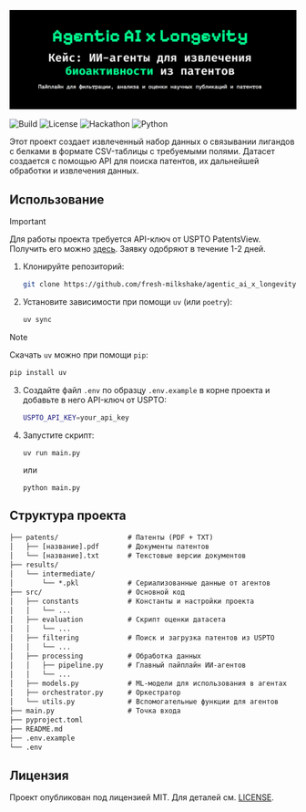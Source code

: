 ![header](assets/header.png)

![Build](https://github.com/fresh-milkshake/agentic_ai_x_longevity/actions/workflows/gh-pages.yml/badge.svg)
![License](https://img.shields.io/github/license/fresh-milkshake/agentic_ai_x_longevity)
![Hackathon](https://img.shields.io/badge/Agentic%20AI%20X%20Longevity-Hackathon-lightgreen)
![Python](https://img.shields.io/badge/Python-3.13%2B-blue)

Этот проект создает извлеченный набор данных о связывании лигандов с белками в формате CSV-таблицы с требуемыми полями. Датасет создается с помощью API для поиска патентов, их дальнейшей обработки и извлечения данных.

## Использование

> [!IMPORTANT]
> Для работы проекта требуется API-ключ от USPTO PatentsView. Получить его можно [здесь](https://patentsview-support.atlassian.net/servicedesk/customer/portal/1/group/1/create/18). Заявку одобряют в течение 1-2 дней.

1. Клонируйте репозиторий:
   ```bash
   git clone https://github.com/fresh-milkshake/agentic_ai_x_longevity
   ```
2. Установите зависимости при помощи `uv` (или `poetry`):
   ```bash
   uv sync
   ```

> [!NOTE]
> Скачать `uv` можно при помощи `pip`:
>
> ```bash
> pip install uv
> ```

3. Создайте файл `.env` по образцу `.env.example` в корне проекта и добавьте в него API-ключ от USPTO:
   ```bash
   USPTO_API_KEY=your_api_key
   ```

4. Запустите скрипт:
   ```
   uv run main.py
   ```
   или
   ```
   python main.py
   ```

## Структура проекта

```
├── patents/                 # Патенты (PDF + TXT)
│   ├── [название].pdf       # Документы патентов
│   └── [название].txt       # Текстовые версии документов
├── results/ 
│   └── intermediate/
│       └── *.pkl            # Сериализованные данные от агентов
├── src/                     # Основной код
│   ├── constants            # Константы и настройки проекта
│   │   └── ...
│   ├── evaluation           # Скрипт оценки датасета
│   │   └── ...
│   ├── filtering            # Поиск и загрузка патентов из USPTO
│   │   └── ...
│   ├── processing           # Обработка данных
│   │   ├── pipeline.py      # Главный пайплайн ИИ-агентов
│   │   └── ...
│   ├── models.py            # ML-модели для использования в агентах
│   ├── orchestrator.py      # Оркестратор
│   └── utils.py             # Вспомогательные функции для агентов
├── main.py                  # Точка входа
├── pyproject.toml
├── README.md 
├── .env.example
└── .env
```

## Лицензия

Проект опубликован под лицензией MIT. Для деталей см. [LICENSE](LICENSE.txt).